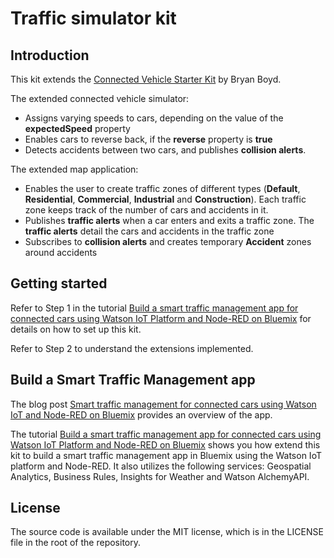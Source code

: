 # Traffic simulator kit

## Introduction
This kit extends the [Connected Vehicle Starter Kit](https://hub.jazz.net/project/bryancboyd/iot-vehicle-geospatial-starter-kit/) by Bryan Boyd.

The extended connected vehicle simulator:
- Assigns varying speeds to cars, depending on the value of the **expectedSpeed** property
- Enables cars to reverse back, if the **reverse** property is **true**
- Detects accidents between two cars, and publishes **collision alerts**.

The extended map application:
- Enables the user to create traffic zones of different types (**Default**, **Residential**, **Commercial**, **Industrial** and **Construction**). Each traffic zone keeps track of the number of cars and accidents in it.
- Publishes **traffic alerts** when a car enters and exits a traffic zone. The **traffic alerts** detail the cars and accidents in the traffic zone
- Subscribes to **collision alerts** and creates temporary **Accident** zones around accidents


## Getting started
Refer to Step 1 in the tutorial [Build a smart traffic management app for connected cars using Watson
IoT Platform and Node-RED on Bluemix](https://hub.jazz.net/project/usiddiqu/trafficsim-usiddiqu/overview#https://hub.jazz.net/git/usiddiqu%252Ftrafficsim-usiddiqu/contents/master/tutorial_bluemix_smart_traffic_v1.2.pdf) for details on how to set up this kit.

Refer to Step 2 to understand the extensions implemented.

## Build a Smart Traffic Management app

The blog post [Smart traffic management for connected cars using Watson IoT and Node-RED on Bluemix](https://developer.ibm.com/bluemix/2016/05/23/smart-traffic-management-with-watson-iot-and-bluemix/)  provides an overview of the app.

The tutorial [Build a smart traffic management app for connected cars using Watson
IoT Platform and Node-RED on Bluemix](https://hub.jazz.net/project/usiddiqu/trafficsim-usiddiqu/overview#https://hub.jazz.net/git/usiddiqu%252Ftrafficsim-usiddiqu/contents/master/tutorial_bluemix_smart_traffic_v1.2.pdf) shows you how extend this kit to build a smart traffic management app in Bluemix using the Watson IoT platform and Node-RED. It also utilizes the following services: Geospatial Analytics, Business Rules, Insights for Weather and Watson AlchemyAPI.


## License 
The source code is available under the MIT license, which is in the LICENSE file in the root of the repository.